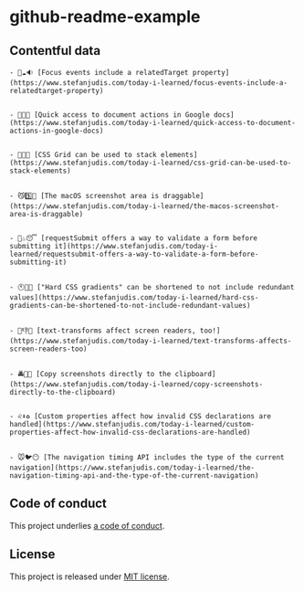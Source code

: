 # github-readme-example

## Contentful data



















<!-- CONTENTFUL_START -->

    - 🌰☁️🔉 [Focus events include a relatedTarget property](https://www.stefanjudis.com/today-i-learned/focus-events-include-a-relatedtarget-property)
  

    - 👬😠😱 [Quick access to document actions in Google docs](https://www.stefanjudis.com/today-i-learned/quick-access-to-document-actions-in-google-docs)
  

    - 🎷🆑🚮 [CSS Grid can be used to stack elements](https://www.stefanjudis.com/today-i-learned/css-grid-can-be-used-to-stack-elements)
  

    - 😼5️⃣👊 [The macOS screenshot area is draggable](https://www.stefanjudis.com/today-i-learned/the-macos-screenshot-area-is-draggable)
  

    - 🚜♨️😴 [requestSubmit offers a way to validate a form before submitting it](https://www.stefanjudis.com/today-i-learned/requestsubmit-offers-a-way-to-validate-a-form-before-submitting-it)
  

    - 🕚🚗🚐 ["Hard CSS gradients" can be shortened to not include redundant values](https://www.stefanjudis.com/today-i-learned/hard-css-gradients-can-be-shortened-to-not-include-redundant-values)
  

    - 🔋👎🚢 [text-transforms affect screen readers, too!](https://www.stefanjudis.com/today-i-learned/text-transforms-affects-screen-readers-too)
  

    - 🚔🐒📞 [Copy screenshots directly to the clipboard](https://www.stefanjudis.com/today-i-learned/copy-screenshots-directly-to-the-clipboard)
  

    - ♌️⬇️♻️ [Custom properties affect how invalid CSS declarations are handled](https://www.stefanjudis.com/today-i-learned/custom-properties-affect-how-invalid-css-declarations-are-handled)
  

    - 🐭🐦😶 [The navigation timing API includes the type of the current navigation](https://www.stefanjudis.com/today-i-learned/the-navigation-timing-api-and-the-type-of-the-current-navigation)
  
<!-- CONTENTFUL_END -->
  
  
  
  
  
  
  
  
  
  
  
  
  
  
  
  
  
  

## Code of conduct

This project underlies [a code of conduct](./CODE-OF-CONDUCT.md).

## License

This project is released under [MIT license](./LICENSE).
